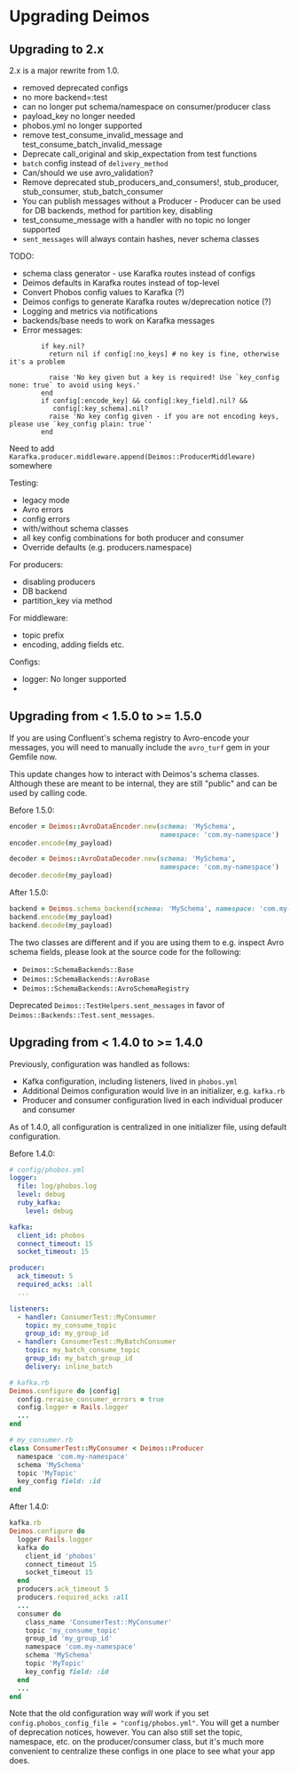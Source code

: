 # Upgrading Deimos

## Upgrading to 2.x

2.x is a major rewrite from 1.0.

- removed deprecated configs
- no more backend=:test
- can no longer put schema/namespace on consumer/producer class
- payload_key no longer needed
- phobos.yml no longer supported
- remove test_consume_invalid_message and test_consume_batch_invalid_message
- Deprecate call_original and skip_expectation from test functions
- `batch` config instead of `delivery_method`
- Can/should we use avro_validation?
- Remove deprecated stub_producers_and_consumers!, stub_producer, stub_consumer, stub_batch_consumer
- You can publish messages without a Producer - Producer can be used for DB backends, method for partition key, disabling
- test_consume_message with a handler with no topic no longer supported
- `sent_messages` will always contain hashes, never schema classes

TODO: 

- schema class generator - use Karafka routes instead of configs
- Deimos defaults in Karafka routes instead of top-level
- Convert Phobos config values to Karafka (?)
- Deimos configs to generate Karafka routes w/deprecation notice (?)
- Logging and metrics via notifications
-   backends/base needs to work on Karafka messages
- Error messages: 
```
        if key.nil?
          return nil if config[:no_keys] # no key is fine, otherwise it's a problem

          raise 'No key given but a key is required! Use `key_config none: true` to avoid using keys.'
        end
        if config[:encode_key] && config[:key_field].nil? &&
           config[:key_schema].nil?
          raise 'No key config given - if you are not encoding keys, please use `key_config plain: true`'
        end
```
Need to add `Karafka.producer.middleware.append(Deimos::ProducerMiddleware)` somewhere


Testing:
- legacy mode
- Avro errors
- config errors
- with/without schema classes
- all key config combinations for both producer and consumer
- Override defaults (e.g. producers.namespace)

For producers:
* disabling producers
* DB backend
* partition_key via method


For middleware:
* topic prefix
* encoding, adding fields etc.


Configs:
* logger: No longer supported
* 


## Upgrading from < 1.5.0 to >= 1.5.0

If you are using Confluent's schema registry to Avro-encode your
messages, you will need to manually include the `avro_turf` gem
in your Gemfile now.

This update changes how to interact with Deimos's schema classes.
Although these are meant to be internal, they are still "public"
and can be used by calling code.

Before 1.5.0:

```ruby
encoder = Deimos::AvroDataEncoder.new(schema: 'MySchema',
                                      namespace: 'com.my-namespace')
encoder.encode(my_payload)

decoder = Deimos::AvroDataDecoder.new(schema: 'MySchema',
                                      namespace: 'com.my-namespace')
decoder.decode(my_payload)
```

After 1.5.0:
```ruby
backend = Deimos.schema_backend(schema: 'MySchema', namespace: 'com.my-namespace')
backend.encode(my_payload)
backend.decode(my_payload)
```

The two classes are different and if you are using them to e.g.
inspect Avro schema fields, please look at the source code for the following:
* `Deimos::SchemaBackends::Base`
* `Deimos::SchemaBackends::AvroBase`
* `Deimos::SchemaBackends::AvroSchemaRegistry`

Deprecated `Deimos::TestHelpers.sent_messages` in favor of
`Deimos::Backends::Test.sent_messages`.

## Upgrading from < 1.4.0 to >= 1.4.0 

Previously, configuration was handled as follows:
* Kafka configuration, including listeners, lived in `phobos.yml`
* Additional Deimos configuration would live in an initializer, e.g. `kafka.rb`
* Producer and consumer configuration lived in each individual producer and consumer

As of 1.4.0, all configuration is centralized in one initializer
file, using default configuration.

Before 1.4.0:
```yaml
# config/phobos.yml
logger:
  file: log/phobos.log
  level: debug
  ruby_kafka:
    level: debug

kafka:
  client_id: phobos
  connect_timeout: 15
  socket_timeout: 15

producer:
  ack_timeout: 5
  required_acks: :all
  ...

listeners:
  - handler: ConsumerTest::MyConsumer
    topic: my_consume_topic
    group_id: my_group_id
  - handler: ConsumerTest::MyBatchConsumer
    topic: my_batch_consume_topic
    group_id: my_batch_group_id
    delivery: inline_batch
```

```ruby
# kafka.rb
Deimos.configure do |config|
  config.reraise_consumer_errors = true
  config.logger = Rails.logger
  ...
end

# my_consumer.rb
class ConsumerTest::MyConsumer < Deimos::Producer
  namespace 'com.my-namespace'
  schema 'MySchema'
  topic 'MyTopic'
  key_config field: :id
end
```

After 1.4.0:
```ruby
kafka.rb
Deimos.configure do
  logger Rails.logger
  kafka do
    client_id 'phobos'
    connect_timeout 15
    socket_timeout 15
  end
  producers.ack_timeout 5
  producers.required_acks :all
  ...
  consumer do
    class_name 'ConsumerTest::MyConsumer'
    topic 'my_consume_topic'
    group_id 'my_group_id' 
    namespace 'com.my-namespace'
    schema 'MySchema'
    topic 'MyTopic'
    key_config field: :id
  end
  ...
end
```

Note that the old configuration way *will* work if you set
`config.phobos_config_file = "config/phobos.yml"`. You will
get a number of deprecation notices, however. You can also still
set the topic, namespace, etc. on the producer/consumer class,
but it's much more convenient to centralize these configs
in one place to see what your app does.
